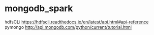 # mongodb_spark
hdfsCLi
https://hdfscli.readthedocs.io/en/latest/api.html#api-reference
pymongo
http://api.mongodb.com/python/current/tutorial.html
